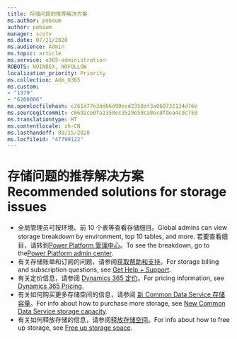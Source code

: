 ```yaml
---
title: 存储问题的推荐解决方案
ms.author: pebaum
author: pebaum
manager: scotv
ms.date: 07/21/2020
ms.audience: Admin
ms.topic: article
ms.service: o365-administration
ROBOTS: NOINDEX, NOFOLLOW
localization_priority: Priority
ms.collection: Adm_O365
ms.custom:
- "1379"
- "6200006"
ms.openlocfilehash: c261d77e3dd66d90ecd2358af3a060732134d76e
ms.sourcegitcommit: c6692ce0fa1358ec3529e59ca0ecdfdea4cdc759
ms.translationtype: HT
ms.contentlocale: zh-CN
ms.lasthandoff: 09/15/2020
ms.locfileid: "47799122"
---
```

# <a name="recommended-solutions-for-storage-issues"></a><span data-ttu-id="60ed9-102">存储问题的推荐解决方案</span><span class="sxs-lookup"><span data-stu-id="60ed9-102">Recommended solutions for storage issues</span></span>

- <span data-ttu-id="60ed9-103">全局管理员可按环境、前 10 个表等查看存储细目。</span><span class="sxs-lookup"><span data-stu-id="60ed9-103">Global admins can view storage breakdown by environment, top 10 tables, and more.</span></span> <span data-ttu-id="60ed9-104">若要查看细目，请转到[Power Platform 管理中心](https://admin.powerplatform.microsoft.com/analytics/d365ce)。</span><span class="sxs-lookup"><span data-stu-id="60ed9-104">To see the breakdown, go to the[Power Platform admin center](https://admin.powerplatform.microsoft.com/analytics/d365ce).</span></span> 
- <span data-ttu-id="60ed9-105">有关存储账单和订阅的问题，请参阅[获取帮助和支持](https://docs.microsoft.com/dynamics365/customer-engagement/admin/contact-information-microsoft-dynamics-365-online-billing-support)。</span><span class="sxs-lookup"><span data-stu-id="60ed9-105">For storage billing and subscription questions, see [Get Help + Support](https://docs.microsoft.com/dynamics365/customer-engagement/admin/contact-information-microsoft-dynamics-365-online-billing-support).</span></span>
- <span data-ttu-id="60ed9-106">有关定价信息，请参阅 [Dynamics 365 定价](https://dynamics.microsoft.com/pricing/)。</span><span class="sxs-lookup"><span data-stu-id="60ed9-106">For pricing information, see [Dynamics 365 Pricing](https://dynamics.microsoft.com/pricing/).</span></span>
- <span data-ttu-id="60ed9-107">有关如何购买更多存储空间的信息，请参阅 [新 Common Data Service 存储容量](https://go.microsoft.com/fwlink/p/?linkid=2010782)。</span><span class="sxs-lookup"><span data-stu-id="60ed9-107">For info about how to purchase more storage, see [New Common Data Service storage capacity](https://go.microsoft.com/fwlink/p/?linkid=2010782).</span></span>
- <span data-ttu-id="60ed9-108">有关如何释放存储的信息，请参阅[释放存储空间](https://go.microsoft.com/fwlink/p/?linkid=2011105)。</span><span class="sxs-lookup"><span data-stu-id="60ed9-108">For info about how to free up storage, see [Free up storage space](https://go.microsoft.com/fwlink/p/?linkid=2011105).</span></span>
